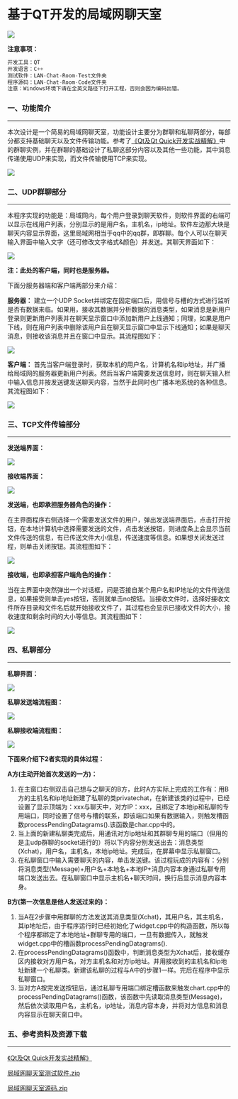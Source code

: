 # 基于QT开发的局域网聊天室

![](https://w.wallhaven.cc/full/8x/wallhaven-8xjljk.png)
<!--more-->

**注意事项：**

```c++
开发工具：QT
开发语言：C++
测试软件：LAN-Chat-Room-Test文件夹
程序源码：LAN-Chat-Room-Code文件夹
注意：Windows环境下请在全英文路径下打开工程，否则会因为编码出错。
```

### 一、功能简介

<hr>


本次设计是一个简易的局域网聊天室，功能设计主要分为群聊和私聊两部分，每部分都支持基础聊天以及文件传输功能。参考了[《Qt及Qt Quick开发实战精解》](https://raw.githubusercontent.com/kelecn/images/master/Qt%E5%8F%8AQt%20Quick%E5%BC%80%E5%8F%91%E5%AE%9E%E6%88%98%E7%B2%BE%E8%A7%A3.pdf)中的群聊实例，并在群聊的基础设计了私聊这部分内容以及其他一些功能，其中消息传递使用UDP来实现，而文件传输使用TCP来实现。


![](https://cdn.jsdelivr.net/gh/kelecn/images@master/功能简介1.png)

### 二、UDP群聊部分

<hr>


本程序实现的功能是：局域网内，每个用户登录到聊天软件，则软件界面的右端可以显示在线用户列表，分别显示的是用户名，主机名，ip地址。软件左边那大块是聊天内容显示界面，这里局域网相当于qq中的qq群，即群聊。每个人可以在聊天输入界面中输入文字（还可修改文字格式&颜色）并发送。其聊天界面如下：

![](https://cdn.jsdelivr.net/gh/kelecn/images@master/%E4%B8%BB%E7%95%8C%E9%9D%A2.png)

**注：此处的客户端，同时也是服务器。**

下面分服务器端和客户端两部分来介绍：

**服务器：** 建立一个UDP Socket并绑定在固定端口后，用信号与槽的方式进行监听是否有数据来临。如果用，接收其数据并分析数据的消息类型，如果消息是新用户登录则更新用户列表并在聊天显示窗口中添加新用户上线通知；同理，如果是用户下线，则在用户列表中删除该用户且在聊天显示窗口中显示下线通知；如果是聊天消息，则接收该消息并且在窗口中显示。其流程图如下：

![](https://cdn.jsdelivr.net/gh/kelecn/images@master/%E6%9C%8D%E5%8A%A1%E5%99%A8.png)

**客户端：** 首先当客户端登录时，获取本机的用户名，计算机名和ip地址，并广播给局域网的服务器更新用户列表。然后当客户端需要发送信息时，则在聊天输入栏中输入信息并按发送键发送聊天内容，当然于此同时也广播本地系统的各种信息。其流程图如下：

![](https://cdn.jsdelivr.net/gh/kelecn/images@master/%E5%AE%A2%E6%88%B7%E7%AB%AF.png)


### 三、TCP文件传输部分

<hr>


**发送端界面：**

![](https://cdn.jsdelivr.net/gh/kelecn/images@master/%E4%BC%A0%E6%96%87%E4%BB%B61.png)

**接收端界面：**

![](https://cdn.jsdelivr.net/gh/kelecn/images@master/%E6%8E%A5%E6%94%B6%E6%96%87%E4%BB%B61.png)

 **发送端，也即承担服务器角色的操作：**

在主界面程序右侧选择一个需要发送文件的用户，弹出发送端界面后，点击打开按钮，在本地计算机中选择需要发送的文件，点击发送按钮，则进度条上会显示当前文件传送的信息，有已传送文件大小信息，传送速度等信息。如果想关闭发送过程，则单击关闭按钮。其流程图如下：

![](https://cdn.jsdelivr.net/gh/kelecn/images@master/%E5%8F%91%E9%80%81%E7%AB%AF%E6%B5%81%E7%A8%8B%E5%9B%BE.png)

 **接收端，也即承担客户端角色的操作：**

当在主界面中突然弹出一个对话框，问是否接自某个用户名和IP地址的文件传送信息，如果接受则单击yes按钮，否则就单击no按钮。当接收文件时，选择好接收文件所存目录和文件名后就开始接收文件了，其过程也会显示已接收文件的大小，接收速度和剩余时间的大小等信息。其流程图如下：

![](https://cdn.jsdelivr.net/gh/kelecn/images@master/%E6%8E%A5%E6%94%B6%E7%AB%AF%E6%B5%81%E7%A8%8B%E5%9B%BE.png)

### 四、私聊部分

<hr>


**私聊界面：**

![](https://cdn.jsdelivr.net/gh/kelecn/images@master/%E7%A7%81%E8%81%8A.png)

**私聊发送端流程图：**

![](https://cdn.jsdelivr.net/gh/kelecn/images@master/%E7%A7%81%E8%81%8A%E5%8F%91%E9%80%81%E7%AB%AF%E6%B5%81%E7%A8%8B%E5%9B%BE.png)

**私聊接收端流程图：**

![](https://cdn.jsdelivr.net/gh/kelecn/images@master/%E7%A7%81%E8%81%8A%E6%8E%A5%E6%94%B6%E7%AB%AF%E6%B5%81%E7%A8%8B%E5%9B%BE.png)

**下面来介绍下2者实现的具体过程：**

**A方(主动开始首次发送的一方)：**

1. 在主窗口右侧双击自己想与之聊天的B方，此时A方实际上完成的工作有：用B方的主机名和ip地址新建了私聊的类privatechat，在新建该类的过程中，已经设置了显示顶端为：xxx与聊天中，对方IP：xxx，且绑定了本地ip和私聊的专用端口，同时设置了信号与槽的联系，即该端口如果有数据输入，则触发槽函数processPendingDatagrams().该函数是char.cpp中的。
2. 当上面的新建私聊类完成后，用通讯对方ip地址和其群聊专用的端口（但用的是主udp群聊的socket进行的）将以下内容分别发送出去：消息类型(Xchat)，用户名，主机名，本地ip地址。完成后，在屏幕中显示私聊窗口。
3. 在私聊窗口中输入需要聊天的内容，单击发送键。该过程玩成的内容有：分别将消息类型(Message)+用户名+本地名+本地IP+消息内容本身通过私聊专用端口发送出去。在私聊窗口中显示主机名+聊天时间，换行后显示消息内容本身。

**B方(第一次信息是他人发送过来的)：**

1. 当A在2步骤中用群聊的方法发送其消息类型(Xchat)，其用户名，其主机名，其ip地址后，由于程序运行时已经初始化了widget.cpp中的构造函数，所以每个程序都绑定了本地地址+群聊专用的端口，一旦有数据传入，就触发widget.cpp中的槽函数processPendingDatagrams().
2. 在processPendingDatagrams()函数中，判断消息类型为Xchat后，接收缓存区内接收对方用户名，对方主机名和对方ip地址。并用接收到的主机名和ip地址新建一个私聊类。新建该私聊的过程与A中的步骤1一样。完后在程序中显示私聊窗口。
3. 当对方A按完发送按钮后，通过私聊专用端口绑定槽函数来触发chart.cpp中的processPendingDatagrams()函数，该函数中先读取消息类型(Message)，然后依次读取用户名，主机名，ip地址，消息内容本身，并将对方信息和消息内容显示在聊天窗口中。

### 五、参考资料及资源下载

<hr>


[《Qt及Qt Quick开发实战精解》](https://raw.githubusercontent.com/kelecn/images/master/Qt%E5%8F%8AQt%20Quick%E5%BC%80%E5%8F%91%E5%AE%9E%E6%88%98%E7%B2%BE%E8%A7%A3.pdf)

[局域网聊天室测试软件.zip](https://cdn.jsdelivr.net/gh/kelecn/images@master/%E5%B1%80%E5%9F%9F%E7%BD%91%E8%81%8A%E5%A4%A9%E5%AE%A4.zip)

[局域网聊天室源码.zip](https://cdn.jsdelivr.net/gh/kelecn/images@master/%E5%B1%80%E5%9F%9F%E7%BD%91%E8%81%8A%E5%A4%A9%E5%AE%A4%E6%BA%90%E7%A0%81.zip)
